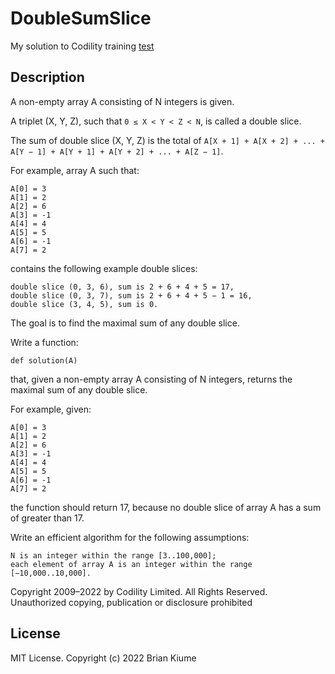 # DoubleSumSlice

My solution to Codility training [test](https://app.codility.com/programmers/lessons/9-maximum_slice_problem/max_double_slice_sum/)

## Description


A non-empty array A consisting of N integers is given.

A triplet (X, Y, Z), such that `0 ≤ X < Y < Z < N`, is called a double slice.

The sum of double slice (X, Y, Z) is the total of `A[X + 1] + A[X + 2] + ... + A[Y − 1] + A[Y + 1] + A[Y + 2] + ... + A[Z − 1]`.

For example, array A such that:

    A[0] = 3
    A[1] = 2
    A[2] = 6
    A[3] = -1
    A[4] = 4
    A[5] = 5
    A[6] = -1
    A[7] = 2

contains the following example double slices:

    double slice (0, 3, 6), sum is 2 + 6 + 4 + 5 = 17,
    double slice (0, 3, 7), sum is 2 + 6 + 4 + 5 − 1 = 16,
    double slice (3, 4, 5), sum is 0.

The goal is to find the maximal sum of any double slice.

Write a function:

    def solution(A)

that, given a non-empty array A consisting of N integers, returns the maximal sum of any double slice.

For example, given:

    A[0] = 3
    A[1] = 2
    A[2] = 6
    A[3] = -1
    A[4] = 4
    A[5] = 5
    A[6] = -1
    A[7] = 2

the function should return 17, because no double slice of array A has a sum of greater than 17.

Write an efficient algorithm for the following assumptions:

    N is an integer within the range [3..100,000];
    each element of array A is an integer within the range [−10,000..10,000].

Copyright 2009–2022 by Codility Limited. All Rights Reserved. Unauthorized copying, publication or disclosure prohibited	


## License
MIT License. Copyright (c) 2022 Brian Kiume
